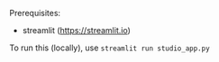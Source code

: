 Prerequisites:
- streamlit (https://streamlit.io)

To run this (locally), use ```streamlit run studio_app.py```
